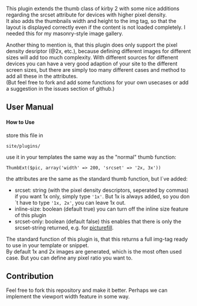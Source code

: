 This plugin extends the thumb class of kirby 2 with some nice additions regarding the srcset attribute for devices with higher pixel density.  
It also adds the thumbnails width and height to the img tag, so that the layout is displayed correctly even if the content is not loaded completely. I needed this for my masonry-style image gallery.

Another thing to mention is, that this plugin does only support the pixel density desriptor (@2x, etc.), because defining different images for different sizes will add too much complexity.
With different sources for diffenent devices you can have a very good adaption of your site to the different screen sizes, but there are simply too many different cases and method to add all these in the attributes.  
(But feel free to fork and add some functions for your own usecases or add a suggestion in the issues section of github.)  

## User Manual

#### How to Use
store this file in

    site/plugins/

use it in your templates the same way as the "normal" thumb function:

    ThumbExt($pic, array('width' => 200, 'srcset' => '2x, 3x'))

the attributes are the same as the standard thumb function, but I´ve added:

- srcset: string (with the pixel density descriptors, seperated by commas)
if you want 1x only, simply type `'1x'`. But 1x is always added, so you don´t have to type `'1x, 2x'`, you can leave 1x out.
- inline-size: boolean (default true)
you can turn off the inline size feature of this plugin
- srcset-only: boolean (default false)
this enables that there is only the srcset-string returned, e.g. for [picturefill](http://scottjehl.github.io/picturefill/).

The standard function of this plugin is, that this returns a full img-tag ready to use in your template or snippet.  
By default 1x and 2x images are generated, which is the most often used case. But you can define any pixel ratio you want to.


## Contribution
Feel free to fork this repository and make it better.
Perhaps we can implement the viewport width feature in some way.

